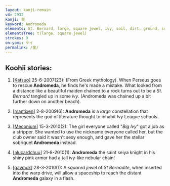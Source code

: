 ```yaml
---
layout: kanji-remain
v4: 2932
kanji: 奎
keyword: Andromeda
elements: St. Bernard, large, square jewel, ivy, soil, dirt, ground, soil2, dirt2, ground2
elementsTree: t(large, square jewel)
strokes: 9
on-yomi: ケイ
permalink: /奎/
---
```


## Koohii stories: 

1) [<a href="http://kanji.koohii.com/profile/Katsuo">Katsuo</a>] 25-6-2007(23): (From Greek mythology). When Perseus goes to rescue<strong> Andromeda</strong>, he finds he&#039;s made a mistake. What looked from a distance like a beautiful maiden chained to a rock turns out to be a <em>St. Bernard</em> tangled up in some <em>ivy</em>. (Andromeda was chained up a bit further down on another beach).

2) [<a href="http://kanji.koohii.com/profile/mantixen">mantixen</a>] 2-8-2009(6): <strong>Andromeda</strong> is a <em>large</em> constellation that represents the god of literature thought to inhabit <em>Ivy</em> League schools.

3) [<a href="http://kanji.koohii.com/profile/Meconium">Meconium</a>] 15-3-2010(2): The girl everyone called &quot;<em>Big Ivy</em>&quot; got a job as a stripper. She wanted to use the nickname everyone called her, but the club owner said it wasn&#039;t sexy enough, and gave her the stellar sobriquet<strong> Andromeda</strong> instead.

4) [<a href="http://kanji.koohii.com/profile/alucardchuu">alucardchuu</a>] 21-8-2010(1): <strong>Andromeda</strong> the saint seiya knight in his shiny pink armor had a tall ivy-like nebular chain!

5) [<a href="http://kanji.koohii.com/profile/gavmck">gavmck</a>] 28-3-2010(1): A <em>squared jewel</em> of <em>St Bernadite</em>, when inserted into the warp drive, will allow a spaceship to reach the distant<strong> Andromeda</strong> galaxy in a flash.

